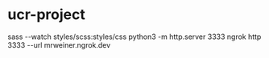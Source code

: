 # ucr-project

sass --watch styles/scss:styles/css
python3 -m http.server 3333
ngrok http 3333 --url mrweiner.ngrok.dev 
